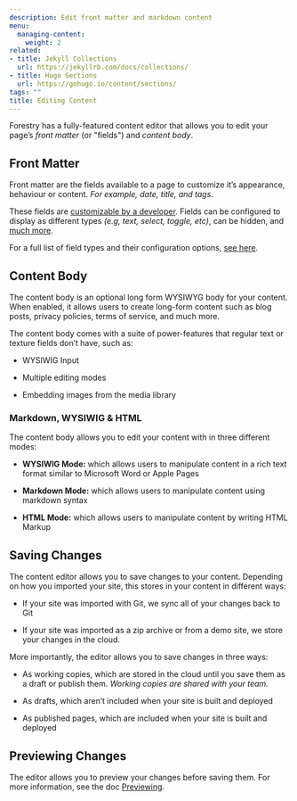 ```yaml
---
description: Edit front matter and markdown content
menu:
  managing-content:
    weight: 2
related:
- title: Jekyll Collections
  url: https://jekyllrb.com/docs/collections/
- title: Hugo Sections
  url: https://gohugo.io/content/sections/
tags: ""
title: Editing Content
---
```

Forestry has a fully-featured content editor that allows you to edit your page’s *front matter* (or "fields") and *content body*.

## Front Matter

Front matter are the fields available to a page to customize it’s appearance, behaviour or content. *For example, date, title, and tags.*

These fields are [customizable by a developer](/docs/site-configuration/front-matter-templates). Fields can be configured to display as different types *(e.g, text, select, toggle, etc)*, can be hidden, and [much more](/docs/front-matter-fields).

For a full list of field types and their configuration options, [see here](/docs/front-matter-fields).

## Content Body

The content body is an optional long form WYSIWYG body for your content. When enabled, it allows users to create long-form content such as blog posts, privacy policies, terms of service, and much more.

The content body comes with a suite of power-features that regular text or texture fields don’t have, such as:

* WYSIWIG Input

* Multiple editing modes

* Embedding images from the media library

### Markdown, WYSIWIG & HTML

The content body allows you to edit your content with in three different modes:

* **WYSIWIG Mode:** which allows users to manipulate content in a rich text format similar to Microsoft Word or Apple Pages

* **Markdown Mode:** which allows users to manipulate content using markdown syntax

* **HTML Mode:** which allows users to manipulate content by writing HTML Markup

## Saving Changes

The content editor allows you to save changes to your content. Depending on how you imported your site, this stores in your content in different ways:

* If your site was imported with Git, we sync all of your changes back to Git

* If your site was imported as a zip archive or from a demo site, we store your changes in the cloud.

More importantly, the editor allows you to save changes in three ways:

* As working copies, which are stored in the cloud until you save them as a draft or publish them. *Working copies are shared with your team.*
* As drafts, which aren’t included when your site is built and deployed

* As published pages, which are included when your site is built and deployed

## Previewing Changes

The editor allows you to preview your changes before saving them. For more information, see the doc [Previewing](/docs/deployment-and-management/previewing).

